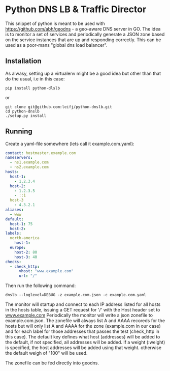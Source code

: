 Python DNS LB & Traffic Director
================================

This snippet of python is meant to be used with https://github.com/abh/geodns - a geo-aware
DNS server in GO. The idea is to monitor a set of services and periodically generate a JSON
zone based on the service instances that are up and responding correctly. This can be used
as a poor-mans "global dns load balancer".

Installation
------------

As alwasy, setting up a virtualenv might be a good idea but other than that do the usual,
i.e in this case:

	pip install python-dlslb

or

	git clone git@github.com:leifj/python-dnslb.git
	cd python-dnslb
	./setup.py install


Running
-------

Create a yaml-file somewhere (lets call it example.com.yaml):

```yaml
contact: hostmaster.example.com
nameservers:
  - ns1.example.com
  - ns2.example.com
hosts:
  host-1:
    - 1.2.3.4
  host-2:
    - 1.2.3.5
    - ::1
  host-3
    - 4.3.2.1
aliases:
  - www
default:
  host-1: 75
  host-2:
labels:
  north-america
    host-1:
  europe:
    host-2: 80
    host-3: 40
checks:
  - check_http:
      vhost: "www.example.com"
      url: "/"
```

Then run the following command:

	dnslb --loglevel=DEBUG -z example.com.json -c example.com.yaml

The monitor will startup and connect to each IP address listed for all hosts in the
hosts table, issuing a GET request for '/' with the Host header set to www.example.com
Periodically the monitor will write a json zonefile to example.com.json. The zonefile
will always list A and AAAA recoreds for the hosts but will only list A and AAAA for
the zone (example.com in our case) and for each label for those addresses that passes
the test (check_http in this case).
The default key defines what host (addresses) will be added to the default, if not
specified, all addresses will be added.
If a weight (:weight) is specified, the host addresses will be added using that weight.
otherwise the default weigh of "100" will be used.

The zonefile can be fed directly into geodns.
